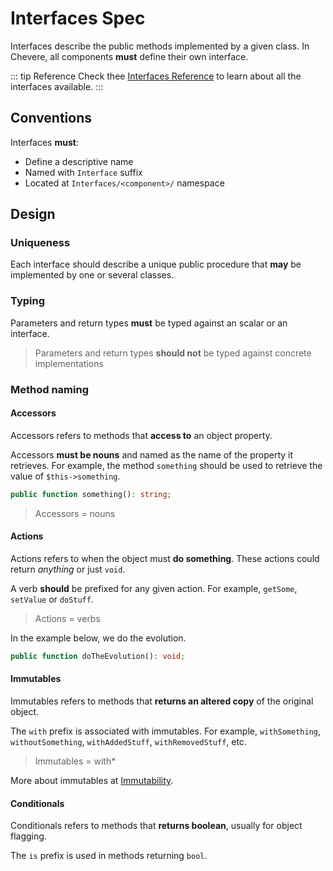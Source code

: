 # Interfaces Spec

Interfaces describe the public methods implemented by a given class. In Chevere, all components **must** define their own interface.

::: tip Reference
Check thee [Interfaces Reference](./../../reference/interfaces.md) to learn about all the interfaces available.
:::

## Conventions

Interfaces **must**:

* Define a descriptive name
* Named with `Interface` suffix
* Located at `Interfaces/<component>/` namespace

## Design

### Uniqueness

Each interface should describe a unique public procedure that **may** be implemented by one or several classes.

### Typing

Parameters and return types **must** be typed against an scalar or an interface.

> Parameters and return types **should not** be typed against concrete implementations

### Method naming

#### Accessors

Accessors refers to methods that **access to** an object property.

Accessors **must be nouns** and named as the name of the property it retrieves. For example, the method `something` should be used to retrieve the value of `$this->something`.

```php
public function something(): string;
```

> Accessors = nouns

#### Actions

Actions refers to when the object must **do something**. These actions could return _anything_ or just `void`.

A verb **should** be prefixed for any given action. For example, `getSome`, `setValue` or `doStuff`.

> Actions = verbs

In the example below, we do the evolution.

```php
public function doTheEvolution(): void;
```

#### Immutables

Immutables refers to methods that **returns an altered copy** of the original object.

The `with` prefix is associated with immutables. For example, `withSomething`, `withoutSomething`, `withAddedStuff`, `withRemovedStuff`, etc.

> Immutables = with*

More about immutables at [Immutability](./immutability.md).

#### Conditionals

Conditionals refers to methods that **returns boolean**, usually for object flagging.

The `is` prefix is used in methods returning `bool`.
